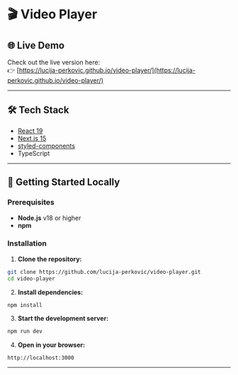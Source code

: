 # 🎬 Video Player

## 🌐 Live Demo

Check out the live version here:  
👉 [https://lucija-perkovic.github.io/video-player/](https://lucija-perkovic.github.io/video-player/)

---

## 🛠️ Tech Stack

- [React 19](https://react.dev/)
- [Next.js 15](https://nextjs.org/)
- [styled-components](https://styled-components.com/)
- TypeScript

---

## 🚀 Getting Started Locally

### Prerequisites

- **Node.js** v18 or higher
- **npm**

### Installation

1. **Clone the repository:**

```bash
git clone https://github.com/lucija-perkovic/video-player.git
cd video-player
```

2. **Install dependencies:**

```bash
npm install
```

3. **Start the development server:**

```bash
npm run dev
```

4. **Open in your browser:**

```
http://localhost:3000
```

---

